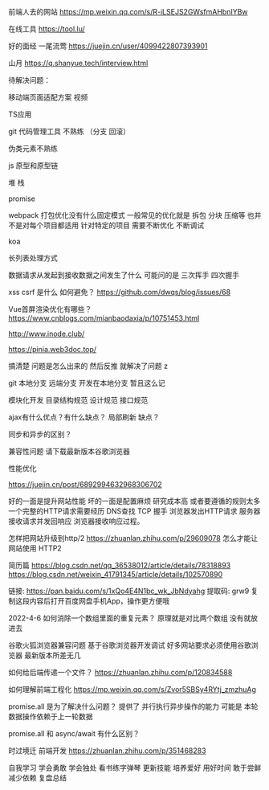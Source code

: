 前端人去的网站
https://mp.weixin.qq.com/s/R-iLSEJS2GWsfmAHbnIYBw

在线工具
https://tool.lu/

好的面经
一尾流莺
https://juejin.cn/user/4099422807393901

山月
https://q.shanyue.tech/interview.html

待解决问题：

移动端页面适配方案 视频

TS应用

git 代码管理工具 不熟练 （分支 回滚）

伪类元素不熟练

js 原型和原型链

堆 栈

promise 

webpack 打包优化没有什么固定模式 一般常见的优化就是 拆包 分块 压缩等 也并不是对每个项目都适用 针对特定的项目 需要不断优化 不断调试

koa

长列表处理方式

数据请求从发起到接收数据之间发生了什么 可能问的是 三次挥手 四次握手

xss csrf 是什么 如何避免？
https://github.com/dwqs/blog/issues/68

Vue首屏渲染优化有哪些？
https://www.cnblogs.com/mianbaodaxia/p/10751453.html

http://www.inode.club/

https://pinia.web3doc.top/

搞清楚 问题是怎么出来的 然后反推 就解决了问题 z

git 本地分支 远端分支 开发在本地分支 暂且这么记

模块化开发
目录结构规范
设计规范
接口规范

  ajax有什么优点？有什么缺点？
  局部刷新
  缺点？

  同步和异步的区别？
  

  兼容性问题 
  请下载最新版本谷歌浏览器

性能优化

https://juejin.cn/post/6892994632968306702

好的一面是提升网站性能 坏的一面是配置麻烦 研究成本高 或者要遵循的规则太多
一个完整的HTTP请求需要经历
DNS查找 
TCP 握手 
浏览器发出HTTP请求 
服务器接收请求并发回响应
浏览器接收响应过程。

  怎样把网站升级到http/2
https://zhuanlan.zhihu.com/p/29609078
怎么才能让网站使用 HTTP2

简历篇
https://blog.csdn.net/qq_36538012/article/details/78318893
https://blog.csdn.net/weixin_41791345/article/details/102570890

链接: https://pan.baidu.com/s/1xQo4E4N1bc_wk_JbNdyahg 提取码: grw9 复制这段内容后打开百度网盘手机App，操作更方便哦

2022-4-6
  如何消除一个数组里面的重复元素？
  原理就是对比两个数组 没有就放进去
  
  谷歌火狐浏览器兼容问题 
  基于谷歌浏览器开发调试
好多网站要求必须使用谷歌浏览器 最新版本所差无几

  如何给后端传递一个文件？
  https://zhuanlan.zhihu.com/p/120834588

  如何理解前端工程化
  https://mp.weixin.qq.com/s/Zvor5SBSy4RYtj_zmzhuAg

  promise.all 是为了解决什么问题？
  提供了 并行执行异步操作的能力 
  可能是 本轮数据操作依赖于上一轮数据
  
  promise.all 和 async/await 有什么区别？

  时过境迁
  前端开发
  https://zhuanlan.zhihu.com/p/351468283

自我学习
学会勇敢
学会独处 看书练字弹琴
更新技能 
培养爱好
用好时间
敢于尝鲜
减少依赖
复盘总结
